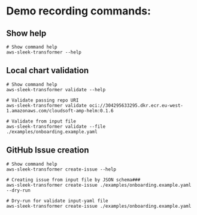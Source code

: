 # Demo recording commands:

## Show help
```shell
# Show command help
aws-sleek-transformer --help 
```

## Local chart validation

```shell
# Show command help
aws-sleek-transformer validate --help 
```

```shell
# Validate passing repo URI
aws-sleek-transformer validate oci://304295633295.dkr.ecr.eu-west-1.amazonaws.com/cloudsoft-amp-helm:0.1.6   
```

```shell
# Validate from input file
aws-sleek-transformer validate --file ./examples/onboarding.example.yaml 
```

## GitHub Issue creation

```shell
# Show command help
aws-sleek-transformer create-issue --help 
```

```shell
# Creating issue from input file by JSON schema###
aws-sleek-transformer create-issue ./examples/onboarding.example.yaml --dry-run 
```

```shell
# Dry-run for validate input-yaml file 
aws-sleek-transformer create-issue ./examples/onboarding.example.yaml 
```

